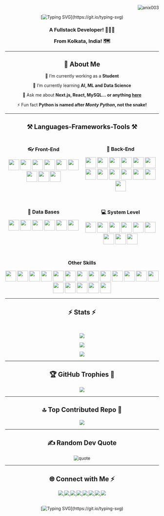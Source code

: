 <p align="right"> <img src="https://visitcount.itsvg.in/api?id=Anix003&icon=3&color=cyan)(https://visitcount.itsvg.in)" alt="anix003" /> </p>

<div align="center">

[![Typing SVG](https://readme-typing-svg.demolab.com?font=Cascadia+Code&size=50&pause=1000&color=7DF7A7&center=true&vCenter=true&width=600&lines=Hey+There!%F0%9F%91%8B;I+am+Anish!)](https://git.io/typing-svg)
</div>

<h3 align="center" > A Fullstack Developer! 👩🏻‍💻

 From Kolkata, India! 🗺</h3>

<hr>
 <div align="center">
 <h2 align="center">
  💫 About Me
 </h2>
 
 🔭 I’m currently working as a **Student**
 
 🌱 I’m currently learning **AI, ML and Data Science**

💬 Ask me about **Next.js, React, MySQL... or anything [here](https://github.com/salesp07/salesp07/issues)**

⚡ Fun fact **Python is named after _Monty Python_, not the snake!**

 </div>

 <hr/>

 <h2 align="center">⚒️ Languages-Frameworks-Tools ⚒️</h2>

<div align="center" style="display: flex; justify-content: space-between;">

  <div style="width: 48%; background-color: none; padding: 10px;">
    <h3>👓 Front-End</h3>
    <p>
      <img src="https://skillicons.dev/icons?i=react" width=35/>
    <img src="https://skillicons.dev/icons?i=tailwind" width=35/>
    <img src="https://skillicons.dev/icons?i=bootstrap" width=35/>
    <img src="https://skillicons.dev/icons?i=nextjs" width=35/>
    <img src="https://skillicons.dev/icons?i=html" width=35/>
    <img src="https://skillicons.dev/icons?i=css" width=35/>
    <img src="https://skillicons.dev/icons?i=js" width=35/>
    <img src="https://skillicons.dev/icons?i=vue" width=35/>
    <img src="https://skillicons.dev/icons?i=figma" width=35/>
    </p>
  </div>

  <div style="width: 48%; background-color: none; padding: 10px;">
    <h3>📳 Back-End</h3>
    <p>
      <img src="https://skillicons.dev/icons?i=python" width=35/>
    <img src="https://skillicons.dev/icons?i=nodejs" width=35/>
    <img src="https://skillicons.dev/icons?i=java" width=35/>
    <img src="https://skillicons.dev/icons?i=ts" width=35/>
    <img src="https://skillicons.dev/icons?i=nextjs" width=35/>
    <img src="https://skillicons.dev/icons?i=django" width=35/>
    <img src="https://skillicons.dev/icons?i=flask" width=35/>
    <img src="https://skillicons.dev/icons?i=fastapi" width=35/>
    <img src="https://skillicons.dev/icons?i=php" width=35/>
    <img src="https://skillicons.dev/icons?i=cpp" width=35/>
    <img src="https://skillicons.dev/icons?i=angular" width=35/>
    <img src="https://skillicons.dev/icons?i=expressjs" width=35/>
    <img src="https://skillicons.dev/icons?i=js" width=35/>
    </p>
  </div>
</div>


<div align="center" style="display: flex; justify-content: space-between;">

  <div style="width: 48%; background-color: none; padding: 10px;">
    <h3>📅 Data Bases</h3>
    <p>
      <img src="https://skillicons.dev/icons?i=mysql" width=35/>
    <img src="https://skillicons.dev/icons?i=mongodb" width=35/>
    <img src="https://skillicons.dev/icons?i=sqlite" width=35/>
    <img src="https://skillicons.dev/icons?i=postgresql" width=35/>
    <img src="https://skillicons.dev/icons?i=graphql" width=35/>
    <img src="https://skillicons.dev/icons?i=redis" width=35/>
    </p>
  </div>

  <div style="width: 48%; background-color: none; padding: 10px;">
    <h3>💻 System Level</h3>
    <p>
      <img src="https://skillicons.dev/icons?i=python" width=35/>
    <img src="https://skillicons.dev/icons?i=nodejs" width=35/>
    <img src="https://skillicons.dev/icons?i=java" width=35/>
    <img src="https://skillicons.dev/icons?i=c" width=35/>
    <img src="https://skillicons.dev/icons?i=go" width=35/>
    <img src="https://skillicons.dev/icons?i=net" width=35/>
    <img src="https://skillicons.dev/icons?i=cs" width=35/>
    <img src="https://skillicons.dev/icons?i=rust" width=35/>
    <img src="https://skillicons.dev/icons?i=kotlin" width=35/>
    </p>
  </div>
 
</div>
  <div align="center">
    <h3>Other Skills</h3>
    <p>
      <img src="https://skillicons.dev/icons?i=git" width=35/>
      <img src="https://skillicons.dev/icons?i=github" width=35/>
      <img src="https://skillicons.dev/icons?i=vscode" width=35/>
      <img src="https://skillicons.dev/icons?i=sublime" width=35/>
      <img src="https://skillicons.dev/icons?i=atom" width=35/>
      <img src="https://skillicons.dev/icons?i=linux" width=35/>
      <img src="https://skillicons.dev/icons?i=kali" width=35/>
      <img src="https://skillicons.dev/icons?i=debian" width=35/>
      <img src="https://skillicons.dev/icons?i=bash" width=35/>
      <img src="https://skillicons.dev/icons?i=arch" width=35/>
      <img src="https://skillicons.dev/icons?i=aws" width=35/>
      <img src="https://skillicons.dev/icons?i=vercel" width=35/>
      <img src="https://skillicons.dev/icons?i=wordpress" width=35/>
      <img src="https://skillicons.dev/icons?i=ps" width=35/>
      <img src="https://skillicons.dev/icons?i=pr" width=35/>
      <img src="https://skillicons.dev/icons?i=gitlab" width=35/>
      <img src="https://skillicons.dev/icons?i=npm" width=35/>
      <img src="https://skillicons.dev/icons?i=powershell" width=35/>
    </p>
  </div>
<hr/>

<h2 align="center">⚡ Stats ⚡</h2>
<br>

<div align='center'>

<div align="center">

  ![](https://github-readme-stats.vercel.app/api?username=Anix003&theme=transparent&hide_border=false&include_all_commits=false&count_private=true)
</div>
<div align="center">

  ![](https://github-readme-streak-stats.herokuapp.com/?user=Anix003&theme=transparent&hide_border=false)
</div>
<div align="center">

  ![](https://github-readme-stats.vercel.app/api/top-langs/?username=Anix003&theme=transparent&hide_border=false&include_all_commits=false&count_private=true&layout=compact)
</div>

</div>
<hr>

<h2 align='center'>

  🏆 GitHub Trophies 🥇
</h2>
<div align="center">

  ![](https://github-profile-trophy.vercel.app/?username=Anix003&theme=radical&no-frame=true&no-bg=true&margin-w=4)
</div>

<hr>

<h2 align="center">

🔝 Top Contributed Repo 🎩
</h2>
<div align="center">

![](https://github-contributor-stats.vercel.app/api?username=Anix003&limit=5&theme=neon&combine_all_yearly_contributions=true)
</div>

<hr>

<h2 align="center">

✍️ Random Dev Quote
</h2>
<div align="center">

<img src="https://raw.githubusercontent.com/Anix003/Anix003/68e9437b61cf2c9b470c35415fa3eb5573b67b55/dist/img/quote.svg" alt="quote"/>
</div>

<hr>

<div align="center">
  <h2>
    🌐 Connect with Me ⚡
  </h2>

  <div align="center"> 
  <a href="mailto:anishbar2003@gmail.com">
    <img src="https://img.shields.io/badge/Gmail-333333?style=for-the-badge&logo=gmail&logoColor=red" />
  </a>
  <a href="https://linkedin.com/in/anishbar03" target="_blank">
    <img src="https://img.shields.io/badge/LinkedIn-0077B5?style=for-the-badge&logo=linkedin&logoColor=white" target="_blank" />
  </a>
  <a href="https://x.com/@bar_anish" target="_blank">
    <img src="https://img.shields.io/badge/Twitter-000000?style=for-the-badge&logo=x&logoColor=white" target="_blank" />
  </a>
  <a href="https://facebook.com/anish.bar.9" target="_blank">
    <img src="https://img.shields.io/badge/Facebook-0077B5?style=for-the-badge&logo=facebook&logoColor=white" target="_blank" />
  </a>
  <a href="https://medium.com/@anishbar1998" target="_blank">
    <img src="https://img.shields.io/badge/Medium-000000?style=for-the-badge&logo=medium&logoColor=white" target="_blank" />
  </a>
  <a href="https://instagram.com/anishbar2003" target="_blank">
    <img src="https://img.shields.io/badge/Instagram-dd2a7b?style=for-the-badge&logo=instagram&logoColor=white" target="_blank" />
  </a>
  <a href="#" target="_blank">
    <img src="https://img.shields.io/badge/Youtube-rgb(235, 27, 27)?style=for-the-badge&logo=youtube&logoColor=white" target="_blank" />
  </a>
  <a href="#" target="_blank">
     <img src="https://img.shields.io/badge/Portfolio-833AB4?style=for-the-badge&logo=todoist&logoColor=white" target="_blank" />
  </a>
</div>
</div>

<div align="center">
<br>

[![Typing SVG](https://readme-typing-svg.demolab.com?font=Cascadia+Code&size=30&pause=1000&color=338DF7&center=true&vCenter=true&multiline=true&width=435&height=200&lines=Thank+You!;For+visiting+My+Profile!)](https://git.io/typing-svg)
</div>
